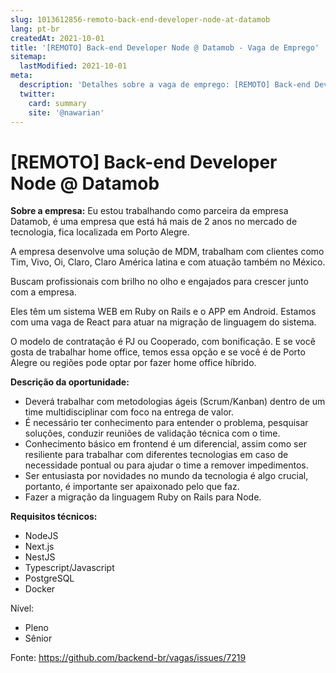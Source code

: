 ```yaml
---
slug: 1013612856-remoto-back-end-developer-node-at-datamob
lang: pt-br
createdAt: 2021-10-01
title: '[REMOTO] Back-end Developer Node @ Datamob - Vaga de Emprego'
sitemap:
  lastModified: 2021-10-01
meta:
  description: 'Detalhes sobre a vaga de emprego: [REMOTO] Back-end Developer Node @ Datamob'
  twitter:
    card: summary
    site: '@nawarian'
---
```


# [REMOTO] Back-end Developer Node @ Datamob

**Sobre a empresa:**
Eu estou trabalhando como parceira da empresa Datamob, é uma empresa que está há mais de 2 anos no mercado de tecnologia, fica localizada em Porto Alegre.

A empresa desenvolve uma solução de MDM, trabalham com clientes como Tim, Vivo, Oi, Claro, Claro América latina e com atuação também no México.

Buscam profissionais com brilho no olho e engajados para crescer junto com a empresa.

Eles têm um sistema WEB em Ruby on Rails e o APP em Android. Estamos com uma vaga de React para atuar na migração de linguagem do sistema.

O modelo de contratação é PJ ou Cooperado, com bonificação. E se você gosta de trabalhar home office, temos essa opção e se você é de Porto Alegre ou regiões pode optar por fazer home office híbrido.

**Descrição da oportunidade:**
- Deverá trabalhar com metodologias ágeis (Scrum/Kanban) dentro de um time multidisciplinar com foco na entrega de valor.
- É necessário ter conhecimento para entender o problema, pesquisar soluções, conduzir reuniões de validação técnica com o time.
- ﻿Conhecimento básico em frontend é um diferencial, assim como ser resiliente para trabalhar com diferentes tecnologias em caso de necessidade pontual ou para ajudar o time a remover impedimentos.  
- Ser entusiasta por novidades no mundo da tecnologia é algo crucial, portanto, é importante ser apaixonado pelo que faz.
- Fazer a migração da linguagem Ruby on Rails para Node.

**Requisitos técnicos:**

- NodeJS
- Next.js
- NestJS
- Typescript/Javascript
- PostgreSQL
- Docker


Nível:
- Pleno
- Sênior




Fonte: https://github.com/backend-br/vagas/issues/7219